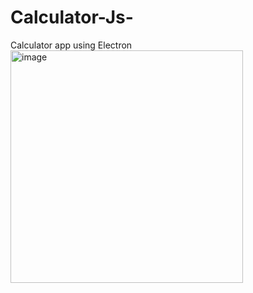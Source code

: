 # Calculator-Js-
Calculator app using Electron
<img width="372" alt="image" src="https://user-images.githubusercontent.com/98657982/230717854-e345a68d-adde-41cd-a333-aedf5cc6ff77.png">
